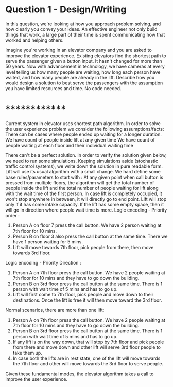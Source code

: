 # Question 1 - Design/Writing
In this question, we're looking at how you approach problem solving, and how clearly you convey your ideas. An effective engineer not only build things that work, a large part of their time is spent communicating how that worked and helping others.

Imagine you're working in an elevator company and you are asked to improve the elevator experience. Existing elevators find the shortest path to serve the passenger given a button input. It hasn't changed for more than 50 years. Now with advancement in technology, we have cameras at every level telling us how many people are waiting, how long each person have waited, and how many people are already in the lift. Describe how you would design a solution to best serve the passengers with the assumption you have limited resources and time. No code needed.

# ************
Current system in elevator uses shortest path algorithm. In order to solve the user experience problem we consider the following assumptions/facts:
There can be cases where people ended up waiting for a longer duration.
We have count of people inside lift at any given time
We have count of people waiting at each floor and  their individual waiting time

There can't be a perfect solution. In order to verify the solution given below, we need to run some simulations.
Keeping simulations aside (stochastic traffic control systems), we write down the solution in pure readable form.
Lift will use its usual algorithm with a small change. We hard define some base rules/parameters to start with :
At any given point when call button is pressed from multiple floors, the algorithm will get the total number of people inside the
lift and the total number of people waiting for lift along with the wait time of the first person.
 In case lift is completely occupied, it won't stop anywhere in between, it will directly go to end point. Lift will stop only if it has
some intake capacity.
If the lift has some empty space, then it will go in direction where people wait time is more.
Logic encoding - Priority order :
1. Person A on floor 7 press the call button. We have 2 person waiting at 7th floor for 10 mins.
2. Person B on floor 3 also press the call button at the same time. There we have 1 person waiting for 5 mins.
3. Lift will move towards 7th floor, pick people from there, then move towards 3rd floor.

Logic encoding - Priority Direction :
1. Person A on 7th floor press the call button. We have 2 people waiting at 7th floor for 10 mins and they have to go down the building.
2. Person B on 3rd floor press the call button at the same time. There is 1 person with wait time of 5 mins and has to go up.
3. Lift will first come to 7th floor, pick people and move down to their destinations. Once the lift is free it will then move toward the 3rd floor.

Normal scenarios, there are more than one lift:
1. Person A on 7th floor press the call button. We have 2 people waiting at 7th floor for 10 mins and they have to go down the building.
2. Person B on 3rd floor press the call button at the same time. There is 1 person with wait time of 5 mins and has to go up.
3. If any lift is on the way down, that will stop by 7th floor and pick people from there and move down and other lift will serve 3rd floor people to take them up.
4. In case both the lifts are in rest state, one of the lift will move towards the 7th floor and other will move towards the 3rd floor to serve people.

Given these fundamental modes, the elevator algorithm takes a call to improve the user experience.